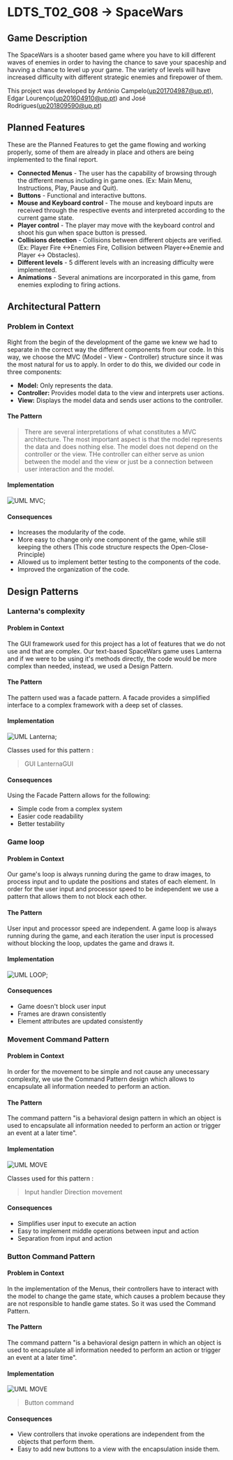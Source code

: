 # LDTS_T02_G08 -> SpaceWars

## Game Description

The SpaceWars is a shooter based game where you have to kill different waves of enemies in order to having the chance to save your spaceship and havving a chance to level up your game.
The variety of levels will have increased difficulty with different strategic enemies and firepower of them.

This project was developed by António Campelo(up201704987@up.pt), Edgar Lourenço(up201604910@up.pt) and José Rodrigues(up201809590@up.pt)

## Planned Features

These are the Planned Features to get the game flowing and working properly, some of them are already in place and others are being implemented to the final report.

- **Connected Menus** - The user has the capability of browsing through the different menus including in game ones. (Ex: Main Menu, Instructions, Play, Pause and Quit).
- **Buttons** - Functional and interactive buttons.
- **Mouse and Keyboard control** - The mouse and keyboard inputs are received through the respective events and interpreted according to the current game state.
- **Player control** - The player may move with the keyboard control and shoot his gun when space button is pressed.
- **Collisions detection** - Collisions between different objects are verified. (Ex: Player Fire <->Enemies Fire, Collision between Player<->Enemie and Player <-> Obstacles).
- **Different levels** - 5 different levels with an increasing difficulty were implemented.
- **Animations** - Several animations are incorporated in this game, from enemies exploding to firing actions.

## Architectural Pattern

### Problem in Context

Right from the begin of the development of the game we knew we had to separate in the correct way the different components from our code. In this way, we choose the MVC (Model - View - Controller) structure since it was the most natural for us to apply. In order to do this, we divided our code in three components:

- **Model:** Only represents the data.
- **Controller:** Provides model data to the view and interprets user actions.
- **View:** Displays the model data and sends user actions to the controller.

#### The Pattern

> There are several interpretations of what constitutes a MVC architecture. The most important aspect is that the model represents the data and does nothing else. The model does not depend on the controller or the view. THe controller can either serve as union between the model and the view or just be a connection between user interaction and the model.

#### Implementation

![UML MVC](uml/ModelViewController.png);

#### Consequences

- Increases the modularity of the code.
- More easy to change only one component of the game, while still keeping the others (This code structure respects the Open-Close-Principle)
- Allowed us to implement better testing to the components of the code.
- Improved the organization of the code.

## Design Patterns

### Lanterna's complexity

#### Problem in Context

The GUI framework used for this project has a lot of features that we do not use and that are complex. Our text-based SpaceWars game uses Lanterna and if we were to be using it's methods directly, the code would be more complex than needed, instead, we used a Design Pattern.

#### The Pattern

The pattern used was a facade pattern. A facade provides a simplified interface to a complex framework with a deep set of classes.

#### Implementation

![UML Lanterna](uml/Interface.png);

Classes used for this pattern :
>GUI
>LanternaGUI

#### Consequences

Using the Facade Pattern allows for the following:

- Simple code from a complex system
- Easier code readability
- Better testability

### Game loop

#### Problem in Context

Our game's loop is always running during the game to draw images, to process input and to update the positions and states of each element. In order for the user input and processor speed to be independent we use a pattern that allows them to not block each other.

#### The Pattern

User input and processor speed are independent.
A game loop is always running during the game, and each iteration the user input is processed without blocking the loop, updates the game and draws it.

#### Implementation

![UML LOOP](uml/Loop.png);

#### Consequences

- Game doesn't block user input
- Frames are drawn consistently
- Element attributes are updated consistently

### Movement Command Pattern

#### Problem in Context

In order for the movement to be simple and not cause any unecessary complexity, we use the Command Pattern design which allows to encapsulate all information needed to perform an action.

#### The Pattern

The command pattern "is a behavioral design pattern in which an object is used to encapsulate all information needed to perform an action or trigger an event at a later time".

#### Implementation 

![UML MOVE](uml/Command.png)

Classes used for this pattern :
> Input handler
> Direction movement

#### Consequences

- Simplifies user input to execute an action
- Easy to implement middle operations between input and action
- Separation from input and action

### Button Command Pattern

#### Problem in Context

In the implementation of the Menus, their controllers have to interact with the model to change the game state, which causes a problem because they are not responsible to handle game states. So it was used the Command Pattern.

#### The Pattern

The command pattern "is a behavioral design pattern in which an object is used to encapsulate all information needed to perform an action or trigger an event at a later time".

#### Implementation 

![UML MOVE](uml/ButtonCommand.png)

>Button command

#### Consequences

- View controllers that invoke operations are independent from the objects that perform them.
- Easy to add new buttons to a view with the encapsulation inside them.